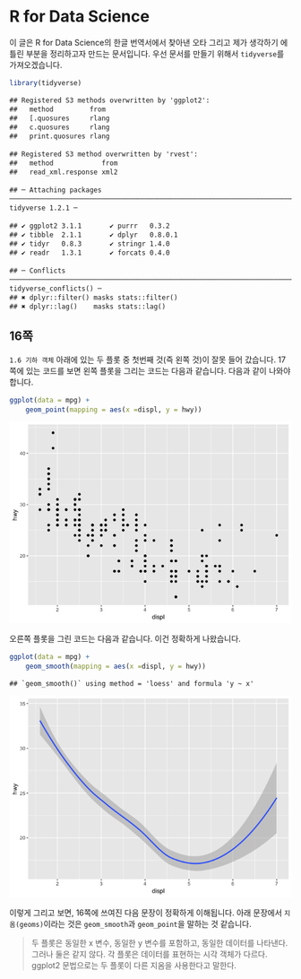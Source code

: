 R for Data Science
================

이 글은 R for Data Science의 한글 번역서에서 찾아낸 오타 그리고 제가 생각하기 에 틀린 부분을 정리하고자 만드는
문서입니다. 우선 문서를 만들기 위해서 `tidyverse`를 가져오겠습니다.

``` r
library(tidyverse)
```

    ## Registered S3 methods overwritten by 'ggplot2':
    ##   method         from 
    ##   [.quosures     rlang
    ##   c.quosures     rlang
    ##   print.quosures rlang

    ## Registered S3 method overwritten by 'rvest':
    ##   method            from
    ##   read_xml.response xml2

    ## ─ Attaching packages ───────────────────────────────────────────────────────────────────────── tidyverse 1.2.1 ─

    ## ✔ ggplot2 3.1.1       ✔ purrr   0.3.2  
    ## ✔ tibble  2.1.1       ✔ dplyr   0.8.0.1
    ## ✔ tidyr   0.8.3       ✔ stringr 1.4.0  
    ## ✔ readr   1.3.1       ✔ forcats 0.4.0

    ## ─ Conflicts ─────────────────────────────────────────────────────────────────────────── tidyverse_conflicts() ─
    ## ✖ dplyr::filter() masks stats::filter()
    ## ✖ dplyr::lag()    masks stats::lag()

## 16쪽

`1.6 기하 객체` 아래에 있는 두 플롯 중 첫번째 것(즉 왼쪽 것)이 잘못 들어 갔습니다. 17쪽에 있는 코드를 보면 왼쪽
플롯을 그리는 코드는 다음과 같습니다. 다음과 같이 나와야 합니다.

``` r
ggplot(data = mpg) + 
    geom_point(mapping = aes(x =displ, y = hwy))
```

![](issue_files/figure-gfm/unnamed-chunk-2-1.png)<!-- -->

오른쪽 플롯을 그린 코드는 다음과 같습니다. 이건 정확하게 나왔습니다.

``` r
ggplot(data = mpg) + 
    geom_smooth(mapping = aes(x =displ, y = hwy))
```

    ## `geom_smooth()` using method = 'loess' and formula 'y ~ x'

![](issue_files/figure-gfm/unnamed-chunk-3-1.png)<!-- -->

이렇게 그리고 보면, 16쪽에 쓰여진 다음 문장이 정확하게 이해됩니다. 아래 문장에서 `지옴(geoms)`이라는 것은
`geom_smooth`과 `geom_point`을 말하는 것 같습니다.

> 두 플롯은 동일한 x 변수, 동일한 y 변수를 포함하고, 동일한 데이터를 나타낸다. 그러나 둘은 같지 않다. 각 플롯은
> 데이터를 표현하는 시각 객체가 다르다. ggplot2 문법으로는 두 플롯이 다른 지옴을 사용한다고 말한다.
